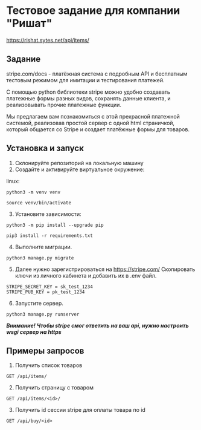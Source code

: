 # Тестовое задание для компании "Ришат"
https://rishat.sytes.net/api/items/

## Задание
stripe.com/docs - платёжная система с подробным API и бесплатным тестовым режимом для имитации и тестирования платежей.

С помощью python библиотеки stripe можно удобно создавать платежные формы разных видов, сохранять данные клиента, и реализовывать прочие платежные функции. 

Мы предлагаем вам познакомиться с этой прекрасной платежной системой, реализовав простой сервер с одной html страничкой, который общается со Stripe и создает платёжные формы для товаров. 

## Установка и запуск
1. Склонируйте репозиторий на локальную машину
2. Создайте и активируйте виртуальное окружение:

linux:
```
python3 -m venv venv
```
```
source venv/bin/activate
```

3. Установите зависимости:
```
python3 -m pip install --upgrade pip
```
```
pip3 install -r requirements.txt
```

4. Выполните миграции.
```
python3 manage.py migrate
```

5. Далее нужно зарегистрироваться на https://stripe.com/
Скопировать ключи из личного кабинета и добавить их в .env файл.
```
STRIPE_SECRET_KEY = sk_test_1234
STRIPE_PUB_KEY = pk_test_1234
```

6. Запустите сервер.
```
python3 manage.py runserver
```
***Внимание! Чтобы stripe смог ответить на ваш api, нужно настроить wsgi сервер на https***

## Примеры запросов
1. Получить список товаров
```
GET /api/items/
```

2. Получить страницу с товаром
```
GET /api/items/<id>/
```

3. Получить id сессии stripe для оплаты товара по id
```
GET /api/buy/<id>
```
